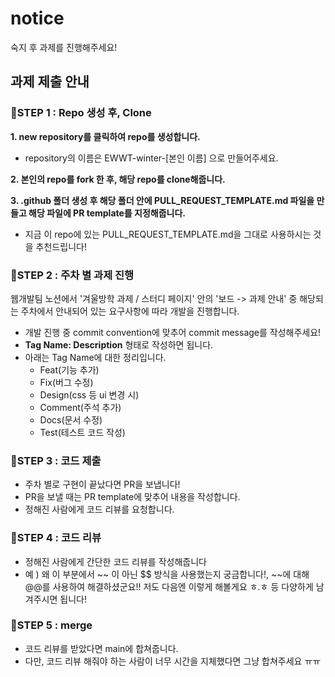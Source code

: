 # notice
숙지 후 과제를 진행해주세요!

## 과제 제출 안내
### 📍STEP 1 : Repo 생성 후, Clone
**1. new repository를 클릭하여 repo를 생성합니다.**
   
   * repository의 이름은 EWWT-winter-[본인 이름] 으로 만들어주세요.
   
**2. 본인의 repo를 fork 한 후, 해당 repo를 clone해줍니다.**

**3. .github 폴더 생성 후 해당 폴더 안에 PULL_REQUEST_TEMPLATE.md 파일을 만들고 해당 파일에 PR template를 지정해줍니다.**

* 지금 이 repo에 있는 PULL_REQUEST_TEMPLATE.md을 그대로 사용하시는 것을 추천드립니다!

### 📍STEP 2 : 주차 별 과제 진행
웹개발팀 노션에서 '겨울방학 과제 / 스터디 페이지' 안의 '보드 -> 과제 안내' 중 해당되는 주차에서 안내되어 있는 요구사항에 따라 개발을 진행합니다.
* 개발 진행 중 commit convention에 맞추어 commit message를 작성해주세요!
* **Tag Name: Description** 형태로 작성하면 됩니다.
* 아래는 Tag Name에 대한 정리입니다.
  * Feat(기능 추가)
  * Fix(버그 수정)
  * Design(css 등 ui 변경 시)
  * Comment(주석 추가)
  * Docs(문서 수정)
  * Test(테스트 코드 작성)

 ### 📍STEP 3 : 코드 제출
 * 주차 별로 구현이 끝났다면 PR을 보냅니다!
 * PR을 보낼 때는 PR template에 맞추어 내용을 작성합니다.
 * 정해진 사람에게 코드 리뷰를 요청합니다.

 ### 📍STEP 4 : 코드 리뷰
 * 정해진 사람에게 간단한 코드 리뷰를 작성해줍니다
 * 예 ) 왜 이 부분에서 ~~ 이 아닌 $$ 방식을 사용했는지 궁금합니다!, ~~에 대해 @@를 사용하여 해결하셨군요!! 저도 다음엔 이렇게 해볼게요 ㅎ.ㅎ 등 다양하게 남겨주시면 됩니다!

 ### 📍STEP 5 : merge
 * 코드 리뷰를 받았다면 main에 합쳐줍니다.
 * 다만, 코드 리뷰 해줘야 하는 사람이 너무 시간을 지체했다면 그냥 합쳐주세요 ㅠㅠ 
